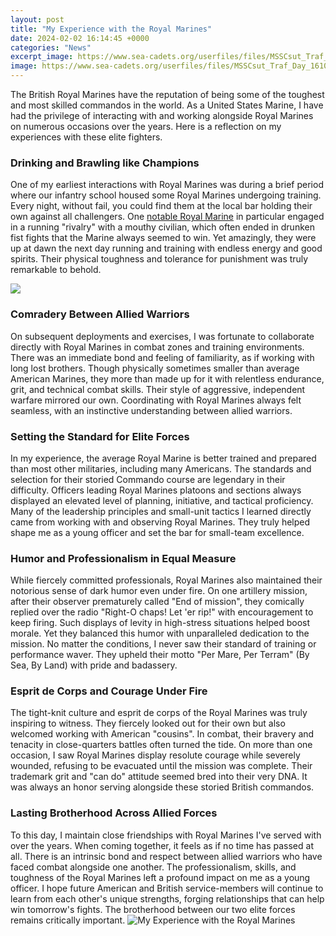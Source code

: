```yaml
---
layout: post
title: "My Experience with the Royal Marines"
date: 2024-02-02 16:14:45 +0000
categories: "News"
excerpt_image: https://www.sea-cadets.org/userfiles/files/MSSCsut_Traf_Day_161023_3255.jpg
image: https://www.sea-cadets.org/userfiles/files/MSSCsut_Traf_Day_161023_3255.jpg
---
```


The British Royal Marines have the reputation of being some of the toughest and most skilled commandos in the world. As a United States Marine, I have had the privilege of interacting with and working alongside Royal Marines on numerous occasions over the years. Here is a reflection on my experiences with these elite fighters.
### Drinking and Brawling like Champions 
One of my earliest interactions with Royal Marines was during a brief period where our infantry school housed some Royal Marines undergoing training. Every night, without fail, you could find them at the local bar holding their own against all challengers. One [notable Royal Marine](https://yt.io.vn/collection/alan) in particular engaged in a running "rivalry" with a mouthy civilian, which often ended in drunken fist fights that the Marine always seemed to win. Yet amazingly, they were up at dawn the next day running and training with endless energy and good spirits. Their physical toughness and tolerance for punishment was truly remarkable to behold.

![](https://www.royalnavy.mod.uk/-/media/careers-section-redesign/homepage/marines/980x550_rmrvideo-assets/980x550_rmrvideo_1.jpg?h=550&amp;w=980&amp;rev=29865e2ab1b541f48dd3aae2ceb43a72&amp;cropregion=&amp;hash=5AC1E130C4DDFD41E375AFDD180187EA)
### Comradery Between Allied Warriors
On subsequent deployments and exercises, I was fortunate to collaborate directly with Royal Marines in combat zones and training environments. There was an immediate bond and feeling of familiarity, as if working with long lost brothers. Though physically sometimes smaller than average American Marines, they more than made up for it with relentless endurance, grit, and technical combat skills. Their style of aggressive, independent warfare mirrored our own. Coordinating with Royal Marines always felt seamless, with an instinctive understanding between allied warriors. 
### Setting the Standard for Elite Forces  
In my experience, the average Royal Marine is better trained and prepared than most other militaries, including many Americans. The standards and selection for their storied Commando course are legendary in their difficulty. Officers leading Royal Marines platoons and sections always displayed an elevated level of planning, initiative, and tactical proficiency. Many of the leadership principles and small-unit tactics I learned directly came from working with and observing Royal Marines. They truly helped shape me as a young officer and set the bar for small-team excellence.
### Humor and Professionalism in Equal Measure
While fiercely committed professionals, Royal Marines also maintained their notorious sense of dark humor even under fire. On one artillery mission, after their observer prematurely called "End of mission", they comically replied over the radio "Right-O chaps! Let 'er rip!" with encouragement to keep firing. Such displays of levity in high-stress situations helped boost morale. Yet they balanced this humor with unparalleled dedication to the mission. No matter the conditions, I never saw their standard of training or performance waver. They upheld their motto "Per Mare, Per Terram" (By Sea, By Land) with pride and badassery.
### Esprit de Corps and Courage Under Fire  
The tight-knit culture and esprit de corps of the Royal Marines was truly inspiring to witness. They fiercely looked out for their own but also welcomed working with American "cousins". In combat, their bravery and tenacity in close-quarters battles often turned the tide. On more than one occasion, I saw Royal Marines display resolute courage while severely wounded, refusing to be evacuated until the mission was complete. Their trademark grit and "can do" attitude seemed bred into their very DNA. It was always an honor serving alongside these storied British commandos.
### Lasting Brotherhood Across Allied Forces
To this day, I maintain close friendships with Royal Marines I've served with over the years. When coming together, it feels as if no time has passed at all. There is an intrinsic bond and respect between allied warriors who have faced combat alongside one another. The professionalism, skills, and toughness of the Royal Marines left a profound impact on me as a young officer. I hope future American and British service-members will continue to learn from each other's unique strengths, forging relationships that can help win tomorrow's fights. The brotherhood between our two elite forces remains critically important.
![My Experience with the Royal Marines](https://www.sea-cadets.org/userfiles/files/MSSCsut_Traf_Day_161023_3255.jpg)
